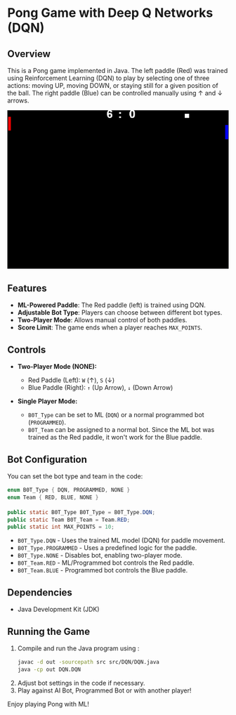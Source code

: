 # Pong Game with Deep Q Networks (DQN)

## Overview

This is a Pong game implemented in Java. The left paddle (Red) was trained using Reinforcement Learning (DQN) to play by selecting one of three actions: moving UP, moving DOWN, or staying still for a given position of the ball. The right paddle (Blue) can be controlled manually using ↑ and ↓ arrows.

![Demo](assets/demo.gif)
## Features

- **ML-Powered Paddle**: The Red paddle (left) is trained using DQN.
- **Adjustable Bot Type**: Players can choose between different bot types.
- **Two-Player Mode**: Allows manual control of both paddles.
- **Score Limit**: The game ends when a player reaches `MAX_POINTS`.

## Controls

- **Two-Player Mode (NONE):**

  - Red Paddle (Left): `W` (↑), `S` (↓)
  - Blue Paddle (Right): `↑` (Up Arrow), `↓` (Down Arrow)

- **Single Player Mode:**

  - `B0T_Type` can be set to ML (`DQN`) or a normal programmed bot (`PROGRAMMED`).
  - `B0T_Team` can be assigned to a normal bot. Since the ML bot was trained as the Red paddle, it won't work for the Blue paddle.

## Bot Configuration

You can set the bot type and team in the code:

```java
enum B0T_Type { DQN, PROGRAMMED, NONE }
enum Team { RED, BLUE, NONE }

public static B0T_Type B0T_Type = B0T_Type.DQN;
public static Team B0T_Team = Team.RED;
public static int MAX_POINTS = 10;
```

- `B0T_Type.DQN` - Uses the trained ML model (DQN) for paddle movement.
- `B0T_Type.PROGRAMMED` - Uses a predefined logic for the paddle.
- `B0T_Type.NONE` - Disables bot, enabling two-player mode.
- `B0T_Team.RED` - ML/Programmed bot controls the Red paddle.
- `B0T_Team.BLUE` - Programmed bot controls the Blue paddle.

## Dependencies

- Java Development Kit (JDK)

## Running the Game

1. Compile and run the Java program using :
   ```sh
   javac -d out -sourcepath src src/DQN/DQN.java
   java -cp out DQN.DQN
   ```
2. Adjust bot settings in the code if necessary.
3. Play against AI Bot, Programmed Bot or with another player!

Enjoy playing Pong with ML!
